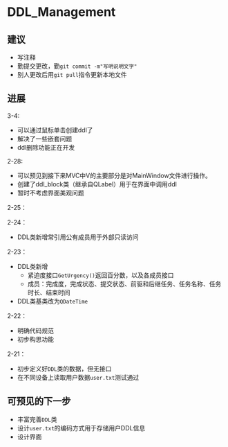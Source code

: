 # DDL_Management

## 建议

- 写注释
- 勤提交更改，勤`git commit -m"写明说明文字"`
- 别人更改后用`git pull`指令更新本地文件

## 进展

3-4:
- 可以通过鼠标单击创建ddl了
- 解决了一些嵌套问题
- ddl删除功能正在开发

2-28:
- 可以预见到接下来MVC中V的主要部分是对MainWindow文件进行操作。
- 创建了ddl_block类（继承自QLabel）用于在界面中调用ddl
- 暂时不考虑界面美观问题

2-25：

2-24：

- DDL类新增常引用公有成员用于外部只读访问

2-23：

- DDL类新增
  - 紧迫度接口`GetUrgency()`返回百分数，以及各成员接口
  - 成员：完成度，完成状态、提交状态、前驱和后继任务、任务名称、任务时长、结束时间
- DDL类基类改为`QDateTime`

2-22：

- 明确代码规范
- 初步构思功能

2-21：

- 初步定义好`DDL`类的数据，但无接口
- 在不同设备上读取用户数据`user.txt`测试通过

## 可预见的下一步

- 丰富完善`DDL`类
- 设计`user.txt`的编码方式用于存储用户DDL信息
- 设计界面
